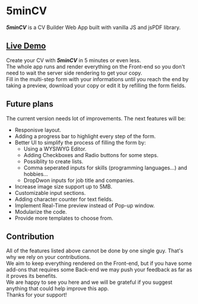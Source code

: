 # 5minCV
***5minCV*** is a CV Builder Web App built with vanilla JS and jsPDF library. <br/>
## [Live Demo](https://5mincv.netlify.app)<br/>

Create your CV with ***5minCV*** in 5 minutes or even less. <br/>
The whole app runs and render everything on the Front-end so you don't need to wait the server side rendering to get your copy. <br/> 
Fill in the multi-step form with your informations until you reach the end by taking a preview, download your copy or edit it by refilling the form fields. <br/>
## Future plans 
The current version needs lot of improvements. The next features will be:
* Responisve layout.
* Adding a progress bar to highlight every step of the form.
* Better UI to simplify the process of filling the form by: 
  - Using a WYSIWYG Editor.
  - Adding Checkboxes and Radio buttons for some steps.
  - Possiblity to create lists. 
  - Comma seperated inputs for skills (programming languages...) and hobbies...
  - DropDwon inputs for job title and companies.
* Increase image size support up to 5MB.
* Customizable input sections. 
* Adding character counter for text fields.
* Implement Real-Time preview instead of Pop-up window. 
* Modularize the code.
* Provide more templates to choose from.
## Contribution
All of the features listed above cannot be done by one single guy. That's why we rely on your contributions.<br/>
We aim to keep everything rendered on the Front-end, but if you have some add-ons that requires some Back-end we may push your feedback as far as it proves its benefits. <br/> 
We are happy to see you here and we will be grateful if you suggest anything that could help improve this app. <br/>
Thanks for your support!

  

